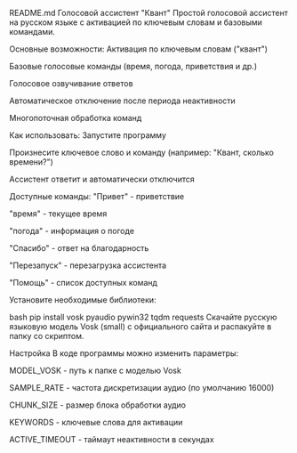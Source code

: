 README.md
Голосовой ассистент "Квант"
Простой голосовой ассистент на русском языке с активацией по ключевым словам и базовыми командами.

Основные возможности:
Активация по ключевым словам ("квант")

Базовые голосовые команды (время, погода, приветствия и др.)

Голосовое озвучивание ответов

Автоматическое отключение после периода неактивности

Многопоточная обработка команд

Как использовать:
Запустите программу

Произнесите ключевое слово и команду (например: "Квант, сколько времени?")

Ассистент ответит и автоматически отключится

Доступные команды:
"Привет" - приветствие

"время" - текущее время

"погода" - информация о погоде

"Спасибо" - ответ на благодарность

"Перезапуск" - перезагрузка ассистента

"Помощь" - список доступных команд

Установите необходимые библиотеки:

bash
pip install vosk pyaudio pywin32 tqdm requests
Скачайте русскую языковую модель Vosk (small) с официального сайта и распакуйте в папку со скриптом.

Настройка
В коде программы можно изменить параметры:

MODEL_VOSK - путь к папке с моделью Vosk

SAMPLE_RATE - частота дискретизации аудио (по умолчанию 16000)

CHUNK_SIZE - размер блока обработки аудио

KEYWORDS - ключевые слова для активации

ACTIVE_TIMEOUT - таймаут неактивности в секундах
